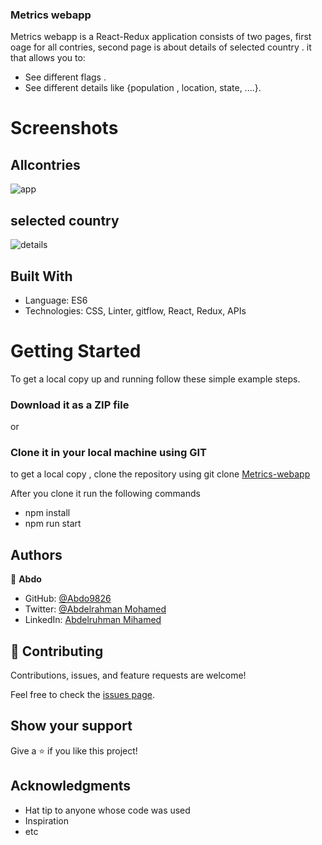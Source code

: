### Metrics webapp

Metrics webapp is a React-Redux application consists of two pages, first oage for all contries, second page is about details of selected country . it that allows you to:

- See different flags .
- See different details like {population , location, state, ....}.


# Screenshots


## Allcontries
![app](https://user-images.githubusercontent.com/102296263/181366507-22c6d5ad-83c4-48bd-b488-d526d86209eb.PNG)

## selected country 
![details](https://user-images.githubusercontent.com/102296263/181368559-d3293f26-99c2-4294-b23f-c701592fd90f.PNG)





## Built With

- Language: ES6
- Technologies: CSS, Linter, gitflow, React, Redux, APIs


# Getting Started

To get a local copy up and running follow these simple example steps.

### Download it as a ZIP file
or

### Clone it in your local machine using GIT
to get a local copy , clone the repository using git clone
[Metrics-webapp](https://github.com/Abdo9826/Metrics-webapp)

After you clone it run  the following commands

 - npm install
- npm run start

## Authors



👤 **Abdo**

- GitHub: [@Abdo9826](https://github.com/Abdo9826)
- Twitter: [@Abdelrahman Mohamed](https://twitter.com/abodyalex1)
- LinkedIn: [Abdelruhman Mihamed](https://www.linkedin.com/in/abdelruhman-mihamed-a42667179/)

## 🤝 Contributing

Contributions, issues, and feature requests are welcome!

Feel free to check the [issues page](../../issues/).

## Show your support

Give a ⭐️ if you like this project!

## Acknowledgments

- Hat tip to anyone whose code was used
- Inspiration
- etc
